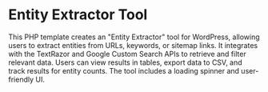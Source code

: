 # Entity Extractor Tool
 This PHP template creates an "Entity Extractor" tool for WordPress, allowing users to extract entities from URLs, keywords, or sitemap links. It integrates with the TextRazor and Google Custom Search APIs to retrieve and filter relevant data. Users can view results in tables, export data to CSV, and track results for entity counts. The tool includes a loading spinner and user-friendly UI.
